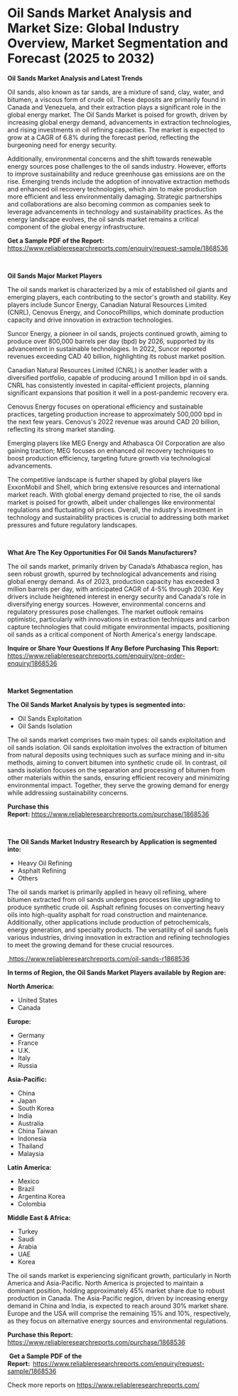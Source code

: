 <p><h1>Oil Sands Market Analysis and Market Size: Global Industry Overview, Market Segmentation and Forecast (2025 to 2032)</h1></p><p><strong>Oil Sands Market Analysis and Latest Trends</strong></p>
<p><p>Oil sands, also known as tar sands, are a mixture of sand, clay, water, and bitumen, a viscous form of crude oil. These deposits are primarily found in Canada and Venezuela, and their extraction plays a significant role in the global energy market. The Oil Sands Market is poised for growth, driven by increasing global energy demand, advancements in extraction technologies, and rising investments in oil refining capacities. The market is expected to grow at a CAGR of 6.8% during the forecast period, reflecting the burgeoning need for energy security.</p><p>Additionally, environmental concerns and the shift towards renewable energy sources pose challenges to the oil sands industry. However, efforts to improve sustainability and reduce greenhouse gas emissions are on the rise. Emerging trends include the adoption of innovative extraction methods and enhanced oil recovery technologies, which aim to make production more efficient and less environmentally damaging. Strategic partnerships and collaborations are also becoming common as companies seek to leverage advancements in technology and sustainability practices. As the energy landscape evolves, the oil sands market remains a critical component of the global energy infrastructure.</p></p>
<p><strong>Get a Sample PDF of the Report:&nbsp;</strong> <a href="https://www.reliableresearchreports.com/enquiry/request-sample/1868536?utm_campaign=2655&utm_medium=2&utm_source=Github&utm_content=ia&utm_term=31032025&utm_id=oil-sands">https://www.reliableresearchreports.com/enquiry/request-sample/1868536</a></p>
<p>&nbsp;</p>
<p><strong>Oil Sands Major Market Players</strong></p>
<p><p>The oil sands market is characterized by a mix of established oil giants and emerging players, each contributing to the sector's growth and stability. Key players include Suncor Energy, Canadian Natural Resources Limited (CNRL), Cenovus Energy, and ConocoPhillips, which dominate production capacity and drive innovation in extraction technologies. </p><p>Suncor Energy, a pioneer in oil sands, projects continued growth, aiming to produce over 800,000 barrels per day (bpd) by 2026, supported by its advancement in sustainable technologies. In 2022, Suncor reported revenues exceeding CAD 40 billion, highlighting its robust market position. </p><p>Canadian Natural Resources Limited (CNRL) is another leader with a diversified portfolio, capable of producing around 1 million bpd in oil sands. CNRL has consistently invested in capital-efficient projects, planning significant expansions that position it well in a post-pandemic recovery era.</p><p>Cenovus Energy focuses on operational efficiency and sustainable practices, targeting production increase to approximately 500,000 bpd in the next few years. Cenovus's 2022 revenue was around CAD 20 billion, reflecting its strong market standing.</p><p>Emerging players like MEG Energy and Athabasca Oil Corporation are also gaining traction; MEG focuses on enhanced oil recovery techniques to boost production efficiency, targeting future growth via technological advancements.</p><p>The competitive landscape is further shaped by global players like ExxonMobil and Shell, which bring extensive resources and international market reach. With global energy demand projected to rise, the oil sands market is poised for growth, albeit under challenges like environmental regulations and fluctuating oil prices. Overall, the industry's investment in technology and sustainability practices is crucial to addressing both market pressures and future regulatory landscapes.</p></p>
<p>&nbsp;</p>
<p><strong>What Are The Key Opportunities For Oil Sands Manufacturers?</strong></p>
<p><p>The oil sands market, primarily driven by Canada’s Athabasca region, has seen robust growth, spurred by technological advancements and rising global energy demand. As of 2023, production capacity has exceeded 3 million barrels per day, with anticipated CAGR of 4-5% through 2030. Key drivers include heightened interest in energy security and Canada's role in diversifying energy sources. However, environmental concerns and regulatory pressures pose challenges. The market outlook remains optimistic, particularly with innovations in extraction techniques and carbon capture technologies that could mitigate environmental impacts, positioning oil sands as a critical component of North America's energy landscape.</p></p>
<p><strong>Inquire or Share Your Questions If Any Before Purchasing This Report:</strong> <a href="https://www.reliableresearchreports.com/enquiry/pre-order-enquiry/1868536?utm_campaign=2655&utm_medium=2&utm_source=Github&utm_content=ia&utm_term=31032025&utm_id=oil-sands">https://www.reliableresearchreports.com/enquiry/pre-order-enquiry/1868536</a></p>
<p>&nbsp;</p>
<p><strong>Market Segmentation</strong></p>
<p><strong>The Oil Sands Market Analysis by types is segmented into:</strong></p>
<p><ul><li>Oil Sands Exploitation</li><li>Oil Sands Isolation</li></ul></p>
<p><p>The oil sands market comprises two main types: oil sands exploitation and oil sands isolation. Oil sands exploitation involves the extraction of bitumen from natural deposits using techniques such as surface mining and in-situ methods, aiming to convert bitumen into synthetic crude oil. In contrast, oil sands isolation focuses on the separation and processing of bitumen from other materials within the sands, ensuring efficient recovery and minimizing environmental impact. Together, they serve the growing demand for energy while addressing sustainability concerns.</p></p>
<p><strong>Purchase this Report:&nbsp;</strong><a href="https://www.reliableresearchreports.com/purchase/1868536?utm_campaign=2655&utm_medium=2&utm_source=Github&utm_content=ia&utm_term=31032025&utm_id=oil-sands">https://www.reliableresearchreports.com/purchase/1868536</a></p>
<p>&nbsp;</p>
<p><strong>The Oil Sands Market Industry Research by Application is segmented into:</strong></p>
<p><ul><li>Heavy Oil Refining</li><li>Asphalt Refining</li><li>Others</li></ul></p>
<p><p>The oil sands market is primarily applied in heavy oil refining, where bitumen extracted from oil sands undergoes processes like upgrading to produce synthetic crude oil. Asphalt refining focuses on converting heavy oils into high-quality asphalt for road construction and maintenance. Additionally, other applications include production of petrochemicals, energy generation, and specialty products. The versatility of oil sands fuels various industries, driving innovation in extraction and refining technologies to meet the growing demand for these crucial resources.</p></p>
<p><a href="https://www.reliableresearchreports.com/oil-sands-r1868536?utm_campaign=2655&utm_medium=2&utm_source=Github&utm_content=ia&utm_term=31032025&utm_id=oil-sands">&nbsp;https://www.reliableresearchreports.com/oil-sands-r1868536</a></p>
<p><strong>In terms of Region, the Oil Sands Market Players available by Region are:</strong></p>
<p>
    <p> <strong> North America: </strong>
        <ul>
            <li>United States</li>
            <li>Canada</li>
        </ul>
        </p> 
    <p> <strong> Europe: </strong>
        <ul>
            <li>Germany</li>
            <li>France</li>
            <li>U.K.</li>
            <li>Italy</li>
            <li>Russia</li>
        </ul>
        </p> 
    <p> <strong> Asia-Pacific: </strong>
        <ul>
            <li>China</li>
            <li>Japan</li>
            <li>South Korea</li>
            <li>India</li>
            <li>Australia</li>
            <li>China Taiwan</li>
            <li>Indonesia</li>
            <li>Thailand</li>
            <li>Malaysia</li>
        </ul>
        </p> 
    <p> <strong> Latin America: </strong>
        <ul>
            <li>Mexico</li>
            <li>Brazil</li>
            <li>Argentina Korea</li>
            <li>Colombia</li>
        </ul>
        </p> 
    <p> <strong> Middle East & Africa: </strong>
        <ul>
            <li>Turkey</li>
            <li>Saudi</li>
            <li>Arabia</li>
            <li>UAE</li>
            <li>Korea</li>
        </ul>
    </p>
    </p>
<p><p>The oil sands market is experiencing significant growth, particularly in North America and Asia-Pacific. North America is projected to maintain a dominant position, holding approximately 45% market share due to robust production in Canada. The Asia-Pacific region, driven by increasing energy demand in China and India, is expected to reach around 30% market share. Europe and the USA will comprise the remaining 15% and 10%, respectively, as they focus on alternative energy sources and environmental regulations.</p></p>
<p><strong>Purchase this Report: </strong><a href="https://www.reliableresearchreports.com/purchase/1868536?utm_campaign=2655&utm_medium=2&utm_source=Github&utm_content=ia&utm_term=31032025&utm_id=oil-sands">https://www.reliableresearchreports.com/purchase/1868536</a></p>
<p>&nbsp;<strong>Get a Sample PDF of the Report:&nbsp;&nbsp;</strong><a href="https://www.reliableresearchreports.com/enquiry/request-sample/1868536?utm_campaign=2655&utm_medium=2&utm_source=Github&utm_content=ia&utm_term=31032025&utm_id=oil-sands">https://www.reliableresearchreports.com/enquiry/request-sample/1868536</a></p>
<p><strong></strong></p>
<p>Check more reports on <a href="https://www.reliableresearchreports.com/?utm_campaign=2655&utm_medium=2&utm_source=Github&utm_content=ia&utm_term=31032025&utm_id=oil-sands">https://www.reliableresearchreports.com/</a></p>